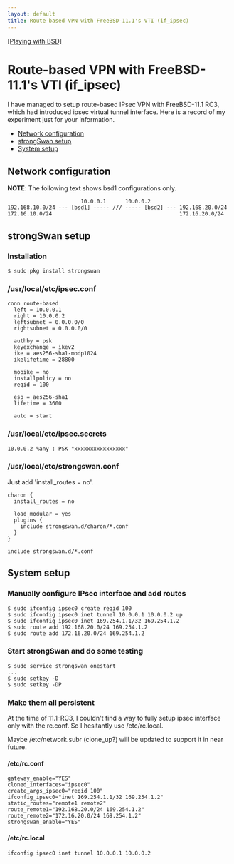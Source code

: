 ```yaml
---
layout: default
title: Route-based VPN with FreeBSD-11.1's VTI (if_ipsec)
---
```

[[Playing with BSD]](../../index)

# Route-based VPN with FreeBSD-11.1's VTI (if_ipsec)
I have managed to setup route-based IPsec VPN with FreeBSD-11.1 RC3, which had introduced ipsec virtual tunnel interface.
Here is a record of my experiment just for your information.

* [Network configuration](#network-configuration)
* [strongSwan setup](#strongswan-setup)
* [System setup](#system-setup)

## Network configuration
**NOTE**: The following text shows bsd1 configurations only.
```
                       10.0.0.1      10.0.0.2
192.168.10.0/24 --- [bsd1] ----- /// ----- [bsd2] --- 192.168.20.0/24
172.16.10.0/24                                        172.16.20.0/24
```

## strongSwan setup
### Installation
```
$ sudo pkg install strongswan
```

### /usr/local/etc/ipsec.conf
```
conn route-based
  left = 10.0.0.1
  right = 10.0.0.2
  leftsubnet = 0.0.0.0/0
  rightsubnet = 0.0.0.0/0

  authby = psk
  keyexchange = ikev2
  ike = aes256-sha1-modp1024
  ikelifetime = 28800

  mobike = no
  installpolicy = no
  reqid = 100

  esp = aes256-sha1
  lifetime = 3600

  auto = start
```

### /usr/local/etc/ipsec.secrets
```
10.0.0.2 %any : PSK "xxxxxxxxxxxxxxxx"
```

### /usr/local/etc/strongswan.conf
Just add 'install_routes = no'.
```
charon {
  install_routes = no

  load_modular = yes
  plugins {
    include strongswan.d/charon/*.conf
  }
}

include strongswan.d/*.conf
```

## System setup
### Manually configure IPsec interface and add routes
```
$ sudo ifconfig ipsec0 create reqid 100
$ sudo ifconfig ipsec0 inet tunnel 10.0.0.1 10.0.0.2 up
$ sudo ifconfig ipsec0 inet 169.254.1.1/32 169.254.1.2
$ sudo route add 192.168.20.0/24 169.254.1.2
$ sudo route add 172.16.20.0/24 169.254.1.2
```

### Start strongSwan and do some testing
```
$ sudo service strongswan onestart
...
$ sudo setkey -D
$ sudo setkey -DP
```

### Make them all persistent
At the time of 11.1-RC3, I couldn't find a way to fully setup ipsec interface only with the rc.conf. So I hesitantly use /etc/rc.local.

Maybe /etc/network.subr (clone_up?) will be updated to support it in near future.

#### /etc/rc.conf
```
gateway_enable="YES"
cloned_interfaces="ipsec0"
create_args_ipsec0="reqid 100"
ifconfig_ipsec0="inet 169.254.1.1/32 169.254.1.2"
static_routes="remote1 remote2"
route_remote1="192.168.20.0/24 169.254.1.2"
route_remote2="172.16.20.0/24 169.254.1.2"
strongswan_enable="YES"
```

#### /etc/rc.local
```
ifconfig ipsec0 inet tunnel 10.0.0.1 10.0.0.2
```
